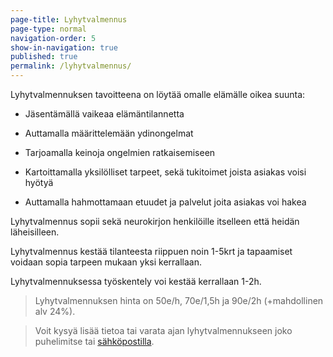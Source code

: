 ```yaml
---
page-title: Lyhytvalmennus
page-type: normal
navigation-order: 5
show-in-navigation: true
published: true
permalink: /lyhytvalmennus/
---
```






Lyhytvalmennuksen tavoitteena on löytää omalle elämälle oikea suunta:


- Jäsentämällä vaikeaa elämäntilannetta

- Auttamalla määrittelemään ydinongelmat

- Tarjoamalla keinoja ongelmien ratkaisemiseen

- Kartoittamalla yksilölliset tarpeet, sekä tukitoimet joista asiakas voisi hyötyä

- Auttamalla hahmottamaan etuudet ja palvelut joita asiakas voi hakea



Lyhytvalmennus sopii sekä neurokirjon henkilöille itselleen että heidän läheisilleen.

Lyhytvalmennus kestää tilanteesta riippuen noin 1-5krt ja tapaamiset voidaan sopia tarpeen mukaan yksi kerrallaan.

Lyhytvalmennuksessa työskentely voi kestää kerrallaan 1-2h.


> Lyhytvalmennuksen hinta on 50e/h, 70e/1,5h ja 90e/2h (+mahdollinen alv 24%).

> Voit kysyä lisää tietoa tai varata ajan lyhytvalmennukseen joko puhelimitse tai [sähköpostilla](/ota-yhteytta).
